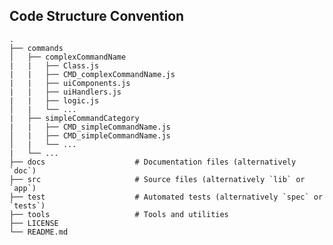 ## Code Structure Convention

    .
    ├── commands               
    │   ├── complexCommandName
    |   |   ├── Class.js
    |   |   ├── CMD_complexCommandName.js
    |   |   ├── uiComponents.js
    |   |   ├── uiHandlers.js
    |   |   ├── logic.js
    │   |   └── ...
    |   ├── simpleCommandCategory
    |   |   ├── CMD_simpleCommandName.js
    │   |   ├── CMD_simpleCommandName.js
    │   |   └── ...
    |   └── ...
    ├── docs                    # Documentation files (alternatively `doc`)
    ├── src                     # Source files (alternatively `lib` or `app`)
    ├── test                    # Automated tests (alternatively `spec` or `tests`)
    ├── tools                   # Tools and utilities
    ├── LICENSE
    └── README.md

